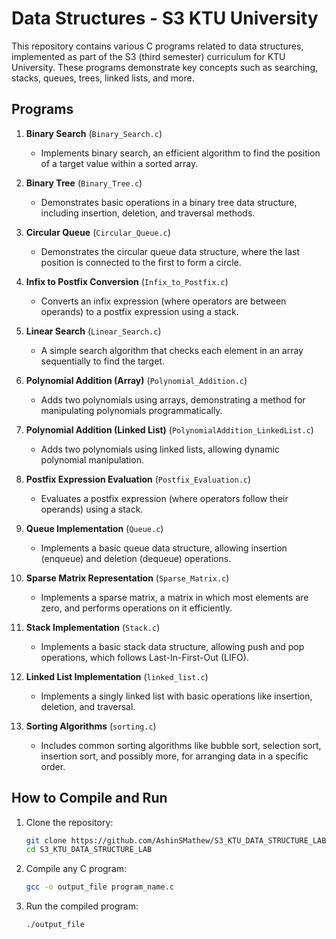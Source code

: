 # Data Structures - S3 KTU University

This repository contains various C programs related to data structures, implemented as part of the S3 (third semester) curriculum for KTU University. These programs demonstrate key concepts such as searching, stacks, queues, trees, linked lists, and more.

## Programs

1. **Binary Search** (`Binary_Search.c`)
   - Implements binary search, an efficient algorithm to find the position of a target value within a sorted array.

2. **Binary Tree** (`Binary_Tree.c`)
   - Demonstrates basic operations in a binary tree data structure, including insertion, deletion, and traversal methods.

3. **Circular Queue** (`Circular_Queue.c`)
   - Demonstrates the circular queue data structure, where the last position is connected to the first to form a circle.

4. **Infix to Postfix Conversion** (`Infix_to_Postfix.c`)
   - Converts an infix expression (where operators are between operands) to a postfix expression using a stack.

5. **Linear Search** (`Linear_Search.c`)
   - A simple search algorithm that checks each element in an array sequentially to find the target.

6. **Polynomial Addition (Array)** (`Polynomial_Addition.c`)
   - Adds two polynomials using arrays, demonstrating a method for manipulating polynomials programmatically.

7. **Polynomial Addition (Linked List)** (`PolynomialAddition_LinkedList.c`)
   - Adds two polynomials using linked lists, allowing dynamic polynomial manipulation.

8. **Postfix Expression Evaluation** (`Postfix_Evaluation.c`)
   - Evaluates a postfix expression (where operators follow their operands) using a stack.

9. **Queue Implementation** (`Queue.c`)
   - Implements a basic queue data structure, allowing insertion (enqueue) and deletion (dequeue) operations.

10. **Sparse Matrix Representation** (`Sparse_Matrix.c`)
    - Implements a sparse matrix, a matrix in which most elements are zero, and performs operations on it efficiently.

11. **Stack Implementation** (`Stack.c`)
    - Implements a basic stack data structure, allowing push and pop operations, which follows Last-In-First-Out (LIFO).

12. **Linked List Implementation** (`linked_list.c`)
    - Implements a singly linked list with basic operations like insertion, deletion, and traversal.

13. **Sorting Algorithms** (`sorting.c`)
    - Includes common sorting algorithms like bubble sort, selection sort, insertion sort, and possibly more, for arranging data in a specific order.

## How to Compile and Run

1. Clone the repository:
   ```bash
   git clone https://github.com/AshinSMathew/S3_KTU_DATA_STRUCTURE_LAB.git
   cd S3_KTU_DATA_STRUCTURE_LAB

2. Compile any C program:
   ```bash
   gcc -o output_file program_name.c
3. Run the compiled program:
   ```bash
   ./output_file
